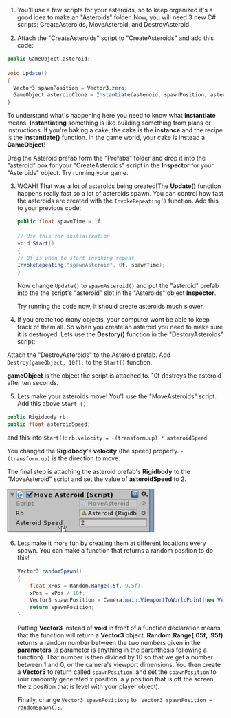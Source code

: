 1. You'll use a few scripts for your asteroids, so to keep organized it's a good idea to make an "Asteroids" folder. Now, you will need 3 new C# scripts: CreateAsteroids, MoveAsteroid, and DestroyAsteroid.

2. Attach the "CreateAsteroids" script to  "CreateAsteroids" and add this code:

  ```csharp
  public GameObject asteroid;
   
  void Update()
  {
    Vector3 spawnPosition = Vector3.zero;
    GameObject asteroidClone = Instantiate(asteroid, spawnPosition, asteroid.transform.rotation) as GameObject;
  }
  ```
  To understand what's happening here you need to know what **instantiate** means. **Instantiating** something is like building something from plans or instructions. If you're baking a cake, the cake is the **instance** and the recipe is the **Instantiate()** function. In the game world, your cake is instead a **GameObject**!

  Drag the Asteroid prefab form the "Prefabs" folder and drop it into the "asteroid" box for your "CreateAsteroids" script in the **Inspector** for your "Asteroids" object. Try running your game.

3. WOAH! That was a lot of asteroids being created!The **Update()** function happens really fast so a lot of asteroids spawn. You can control how fast the asteroids are created with the `InvokeRepeating()` function. Add this to your previous code:

    ```csharp
    public float spawnTime = 1f;
    
    // Use this for initialization
    void Start()
    {
    // 0f is when to start invoking repeat
    InvokeRepeating("spawnAsteroid", 0f, spawnTime);
    }
    ```
    
    Now change `Update()` to `spawnAsteroid()` and put the "asteroid" prefab into the the script's "asteroid" slot in the "Asteroids" object **Inspector**.
    
    Try running the code now, it should create asteroids much slower.
   
4. If you create too many objects, your computer wont be able to keep track of them all. So when you create an asteroid you need to make sure it is destroyed. Lets use the **Destory()** function in the "DestoryAsteroids" script:

 Attach the "DestroyAsteroids" to the Asteroid prefab. Add `Destroy(gameObject, 10f);` to the `Start()` function.
 
 **gameObject** is the object the script is attached to. 10f destroys the asteroid after ten seconds.
 
5. Lets make your asteroids move! You'll use the "MoveAsteroids" script. Add this above `Start ()`:
  
  ```csharp
  public Rigidbody rb;
  public float asteroidSpeed;
  ```
  and this into `Start()`:
  `rb.velocity = -(transform.up) * asteroidSpeed`
  
You changed the **Rigidbody**'s **velocity** (the speed) property. `-(transform.up)` is the direction to move.

The final step is attaching the asteroid prefab's **Rigidbody** to the "MoveAsteroid" script and set the value of **asteroidSpeed** to 2.
 
  ![](en/assets/unityRBattach.png) 

6. Lets make it more fun by creating them at different locations every spawn. You can make a function that returns a random position to do this!
  
    ```csharp
    Vector3 randomSpawn()
    {
        float xPos = Random.Range(.5f, 9.5f);
        xPos = xPos / 10f;
        Vector3 spawnPosition = Camera.main.ViewportToWorldPoint(new Vector3(xPos, 1.1f, 15f));
        return spawnPosition;
    }
    ```
    Putting **Vector3** instead of **void** in front of a function declaration means that the function will return a **Vector3** object. **Random.Range(.05f, .95f)** returns a random number between the two numbers given in the **parameters** (a parameter is anything in the parenthesis following a function). That number is then divided by 10 so that we get a number between 1 and 0, or the camera's viewport dimensions. You then create a **Vector3** to return called `spawnPosition`. and set the `spawnPosition` to (our randomly generated x position, a y position that is off the screen, the z position that is level with your player object).
    
    
    Finally, change `Vector3 spawnPosition;` to ` Vector3 spawnPosition = randomSpawn();`. 